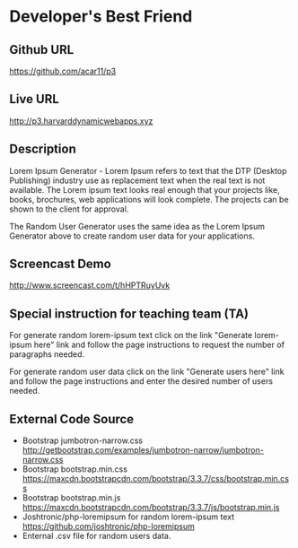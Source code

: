 # Developer's Best Friend

## Github URL
<https://github.com/acar11/p3>

## Live URL
<http://p3.harvarddynamicwebapps.xyz>

## Description
Lorem Ipsum Generator - Lorem Ipsum refers to text that the DTP (Desktop Publishing) industry use as replacement text when the real text is not available.  The Lorem ipsum text looks real enough that your projects like, books, brochures, web applications will look complete. The projects can be shown to the client for approval.

The Random User Generator uses the same idea as the Lorem Ipsum Generator above to create random user data for your applications.

## Screencast Demo
<http://www.screencast.com/t/hHPTRuyUvk>

## Special instruction for teaching team (TA)
For generate random lorem-ipsum text click on the link "Generate lorem-ipsum here" link and follow the page instructions to request the number of paragraphs needed.

For generate random user data click on the link "Generate users here" link and follow the page instructions and enter the desired number of users needed.

## External Code Source
* Bootstrap jumbotron-narrow.css http://getbootstrap.com/examples/jumbotron-narrow/jumbotron-narrow.css
* Bootstrap bootstrap.min.css https://maxcdn.bootstrapcdn.com/bootstrap/3.3.7/css/bootstrap.min.css
* Bootstrap bootstrap.min.js https://maxcdn.bootstrapcdn.com/bootstrap/3.3.7/js/bootstrap.min.js
* Joshtronic/php-loremipsum for random lorem-ipsum text https://github.com/joshtronic/php-loremipsum
* Enternal .csv file for random users data.

